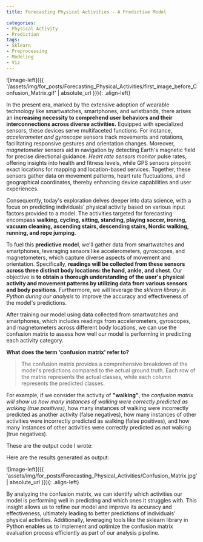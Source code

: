 ```yaml
---
title: Forecasting Physical Activities - A Predictive Model

categories:
- Physical Activity 
- Prediction
tags:
- Sklearn
- Preprocessing
- Modeling
- Viz
---
```



![image-left]({{ '/assets/img/for_posts/Forecasting_Physical_Activities/first_image_before_Confusion_Matrix.gif' | absolute_url }}){: .align-left}


In the present era, marked by the extensive adoption of wearable technology like smartwatches, smartphones, and wristbands, there arises an **increasing necessity to comprehend user behaviors and their interconnections across diverse activities.** Equipped with specialized sensors, these devices serve multifaceted functions. For instance, *accelerometer and gyroscope* sensors track movements and rotations, facilitating responsive gestures and orientation changes. Moreover, *magnetometer* sensors aid in navigation by detecting Earth's magnetic field for precise directional guidance. *Heart rate sensors monitor* pulse rates, offering insights into health and fitness levels, while GPS sensors pinpoint exact locations for mapping and location-based services. Together, these sensors gather data on movement patterns, heart rate fluctuations, and geographical coordinates, thereby enhancing device capabilities and user experiences.

Consequently, today's exploration delves deeper into data science, with a focus on predicting individuals' physical activity based on various input factors provided to a model. The activities targeted for forecasting encompass **walking, cycling, sitting, standing, playing soccer, ironing, vacuum cleaning, ascending stairs, descending stairs, Nordic walking, running, and rope jumping**.

To fuel this **predictive model**, we'll gather data from smartwatches and smartphones, leveraging sensors like accelerometers, gyroscopes, and magnetometers, which capture diverse aspects of movement and orientation. Specifically, **readings will be collected from these sensors across three distinct body locations: the hand, ankle, and chest**. Our objective is **to obtain a thorough understanding of the user's physical activity and movement patterns by utilizing data from various sensors and body positions**. Furthermore, we will leverage the *sklearn library in Python during our analysis* to improve the accuracy and effectiveness of the model's predictions.


After training our model using data collected from smartwatches and smartphones, which includes readings from accelerometers, gyroscopes, and magnetometers across different body locations, we can use the confusion matrix to assess how well our model is performing in predicting each activity category.


**What does the term 'confusion matrix' refer to?**

> The confusion matrix provides a comprehensive breakdown of the model's predictions compared to the actual ground truth. Each row of the matrix represents the actual classes, while each column represents the predicted classes.


For example, if we consider the activity of **"walking"**, the *confusion matrix will show us how many instances of walking were correctly predicted as walking (true positives)*, how many instances of walking were incorrectly predicted as another activity (false negatives), how many instances of other activities were incorrectly predicted as walking (false positives), and how many instances of other activities were correctly predicted as not walking (true negatives).

These are the output code I wrote:
<script src="https://gist.github.com/AnalyticsForPleasure/e1cc1ff9f2a915c2a702049963e4ee5d.js"></script>

Here are the results generated as output:

![image-left]({{ 'assets/img/for_posts/Forecasting_Physical_Activities/Confusion_Matrix.jpg' | absolute_url }}){: .align-left}

By analyzing the confusion matrix, we can identify which activities our model is performing well in predicting and which ones it struggles with. This insight allows us to refine our model and improve its accuracy and effectiveness, ultimately leading to better predictions of individuals' physical activities. Additionally, leveraging tools like the sklearn library in Python enables us to implement and optimize the confusion matrix evaluation process efficiently as part of our analysis pipeline.





